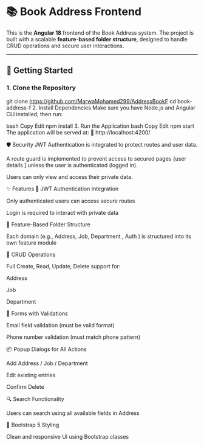 
# 📚 Book Address Frontend

This is the **Angular 18** frontend of the Book Address system. The project is built with a scalable **feature-based folder structure**, designed to handle CRUD operations and secure user interactions.

---

## 🚀 Getting Started

### 1. Clone the Repository

git clone https://github.com/MarwaMohamed299/AddressBookF
cd book-address-f
2. Install Dependencies
Make sure you have Node.js and Angular CLI installed, then run:

bash
Copy
Edit
npm install
3. Run the Application
bash
Copy
Edit
npm start
The application will be served at:
🔗 http://localhost:4200/

🛡️ Security
JWT Authentication is integrated to protect routes and user data.

A route guard is implemented to prevent access to secured pages {user details ] unless the user is authenticated (logged in).

Users can only view and access their private data.

✨ Features
🔐 JWT Authentication Integration

Only authenticated users can access secure routes

Login is required to interact with private data

🧱 Feature-Based Folder Structure

Each domain (e.g., Address, Job, Department , Auth ) is structured into its own feature module

🧩 CRUD Operations

Full Create, Read, Update, Delete support for:

Address

Job

Department

🧾 Forms with Validations

Email field validation (must be valid format)

Phone number validation (must match phone pattern)

📦 Popup Dialogs for All Actions

Add Address / Job / Department

Edit existing entries

Confirm Delete

🔍 Search Functionality

Users can search using all available fields in Address

🎨 Bootstrap 5 Styling

Clean and responsive UI using Bootstrap classes
